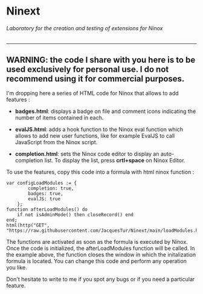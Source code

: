 # Ninext 
###### Laboratory for the creation and testing of extensions for Ninox


---
**WARNING**: the code I share with you here is to be used exclusively for personal use. **I do not recommend using it for commercial purposes**.
---

I'm dropping here a series of HTML code for Ninox that allows to add features :

- **badges.html**: displays a badge on file and comment icons indicating the number of items contained in each.

- **evalJS.html**: adds a hook function to the Ninox eval function which allows to add new user functions, like for example EvalJS to call JavaScript from the Ninox script. 

- **completion.html**: sets the Ninox code editor to display an auto-completion list. To display the list, press **crtl+space** on Ninox Editor.

To use the features, copy this code into a formula with html ninox function :  
 
```
var configLoadModules := {
        completion: true,
        badges: true,
        evalJS: true
    };
function afterLoadModules() do
    if not isAdminMode() then closeRecord() end
end;
html(http("GET", "https://raw.githubusercontent.com/JacquesTur/Ninext/main/loadModules.html").result)
```

The functions are activated as soon as the formula is executed by Ninox.
Once the code is initialized, the afterLoadModules function will be called. In the example above, the function closes the window in which the initalization formula is located. You can change this code and perform any operation you like.

Don't hesitate to write to me if you spot any bugs or if you need a particular feature.
